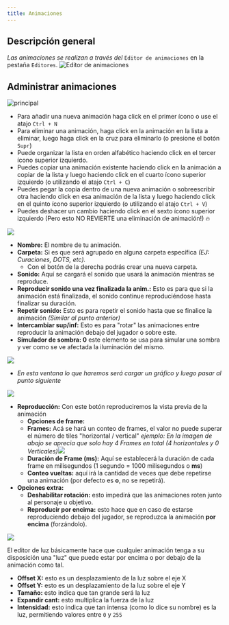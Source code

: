 ```yaml
---
title: Animaciones
---
```


## Descripción general

_Las animaciones se realizan a través del_ `Editor de animaciones` en la pestaña `Editores`.
![Editor de animaciones](https://ascensiongamedev.com/resources/filehost/7807f961172692c40d1a715cbe115d2d.png)

## Administrar animaciones

![principal](https://ascensiongamedev.com/resources/filehost/42a98db0ca69ae6d39efc2f64b35a06a.png)

- Para añadir una nueva animación haga click en el primer ícono o use el atajo `Ctrl + N`
- Para eliminar una animación, haga click en la animación en la lista a eliminar, luego haga click en la cruz para eliminarlo (o presione el botón `Supr`)
- Puede organizar la lista en orden alfabético haciendo click en el tercer ícono superior izquierdo.
- Puedes copiar una animación existente haciendo click en la animación a copiar de la lista y luego haciendo click en el cuarto ícono superior izquierdo (o utilizando el atajo `Ctrl + C`)
- Puedes pegar la copia dentro de una nueva animación o sobreescribir otra haciendo click en esa animación de la lista y luego haciendo click en el quinto ícono superior izquierdo (o utilizando el atajo `Ctrl + V`)
- Puedes deshacer un cambio haciendo click en el sexto ícono superior izquierdo (Pero esto NO REVIERTE una eliminación de animación!) 🔥

![](https://ascensiongamedev.com/resources/filehost/6088cb4bf1e96360c1700f32ff545215.png)

- **Nombre:** El nombre de tu animación.
- **Carpeta:** Si es que será agrupado en alguna carpeta específica _(EJ: Curaciones, DOTS, etc)._
	- Con el botón de la derecha podrás crear una nueva carpeta.
- **Sonido:** Aquí se cargará el sonido que usará la animación mientras se reproduce.
- **Reproducir sonido una vez finalizada la anim.:** Esto es para que si la animación está finalizada, el sonido continue reproduciéndose hasta finalizar su duración.
- **Repetir sonido:** Esto es para repetir el sonido hasta que se finalice la animación _(Similar al punto anterior)_
- **Intercambiar sup/inf:** Esto es para "rotar" las animaciones entre reproducir la animación debajo del jugador o sobre este.
- **Simulador de sombra: 0** este elemento se usa para simular una sombra y ver como se ve afectada la iluminación del mismo.

![](https://ascensiongamedev.com/resources/filehost/408fa4fe5b91ee4b897cc38db15c4e37.png)

- _En esta ventana lo que haremos será cargar un gráfico y luego pasar al punto siguiente_

![](https://ascensiongamedev.com/resources/filehost/a085c7bc9bef70d9e2f3198a2a7961ba.png)

- **Reproducción:** Con este botón reproduciremos la vista previa de la animación
	- **Opciones de frame:**
	- **Frames:** Acá se hará un conteo de frames, el valor no puede superar el número de tiles "horizontal / vertical" _ejemplo: En la imagen de abajo se aprecia que solo hay 4 Frames en total (4 horizontales y 0 Verticales)_![](https://ascensiongamedev.com/resources/filehost/807976e4b7c5bb1443ea45da95ea51ce.png)
	- **Duración de Frame (ms):** Aquí se establecerá la duración de cada frame en milisegundos (1 segundo = 1000 milisegundos o **ms**)
	- **Conteo vueltas:** aquí irá la cantidad de veces que debe repetirse una animación (por defecto es **o**, no se repetirá).
- **Opciones extra:**
	- **Deshabilitar rotación:** esto impedirá que las animaciones roten junto al personaje u objetivo.
	- **Reproducir por encima:** esto hace que en caso de estarse reproduciendo debajo del jugador, se reproduzca la animación **por encima** (forzándolo).

![](https://ascensiongamedev.com/resources/filehost/a05359a0e3c98b5a752096c6f94cdea7.png")

El editor de luz básicamente hace que cualquier animación tenga a su disposición una "luz" que puede estar por encima o por debajo de la animación como tal.

- **Offset X:** esto es un desplazamiento de la luz sobre el eje X
- **Offset Y:** esto es un desplazamiento de la luz sobre el eje Y
- **Tamaño:** esto indica que tan grande será la luz
- **Expandir cant:** esto multiplica la fuerza de la luz
- **Intensidad:** esto indica que tan intensa (como lo dice su nombre) es la luz, permitiendo valores entre `0` y `255`
